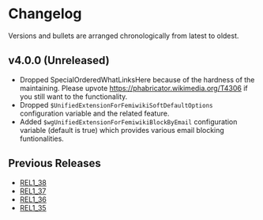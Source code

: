 # Changelog

Versions and bullets are arranged chronologically from latest to oldest.

## v4.0.0 (Unreleased)

- Dropped SpecialOrderedWhatLinksHere because of the hardness of the maintaining. Please upvote https://phabricator.wikimedia.org/T4306 if you still want to the functionality.
- Dropped `$UnifiedExtensionForFemiwikiSoftDefaultOptions` configuration variable and the related feature.
- Added `$wgUnifiedExtensionForFemiwikiBlockByEmail` configuration variable (default is true) which provides various email blocking funtionalities.

## Previous Releases

- [REL1_38](https://github.com/femiwiki/UnifiedExtensionForFemiwiki/blob/REL1_38/CHANGELOG.md)
- [REL1_37](https://github.com/femiwiki/UnifiedExtensionForFemiwiki/blob/REL1_37/CHANGELOG.md)
- [REL1_36](https://github.com/femiwiki/UnifiedExtensionForFemiwiki/blob/REL1_36/CHANGELOG.md)
- [REL1_35](https://github.com/femiwiki/UnifiedExtensionForFemiwiki/blob/REL1_35/CHANGELOG.md)
